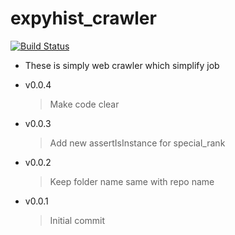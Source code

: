 # expyhist_crawler

[![Build Status](https://travis-ci.com/expyhist/expyhist_crawler.svg?token=sBxwzSEx9a7E7hUSCuqh&branch=main)](https://travis-ci.com/expyhist/expyhist_crawler)

- These is simply web crawler which simplify job

- v0.0.4
  > Make code clear
- v0.0.3
  > Add new assertIsInstance for special_rank
- v0.0.2
  > Keep folder name same with repo name
- v0.0.1
  > Initial commit